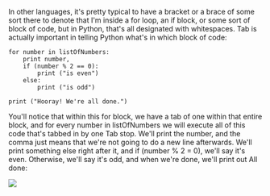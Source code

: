 
In other languages, it's pretty typical to have a bracket or a brace of some sort there to denote that I'm inside a for loop, an if block, or some sort of block of code, but in Python, that's all designated with whitespaces. Tab is actually important in telling Python what's in which block of code:

```
for number in listOfNumbers: 
    print number, 
    if (number % 2 == 0): 
        print ("is even")
    else: 
        print ("is odd") 
         
print ("Hooray! We're all done.")
```

You'll notice that within this for block, we have a tab of one within that entire block, and for every number in listOfNumbers we will execute all of this code that's tabbed in by one Tab stop. We'll print the number, and the comma just means that we're not going to do a new line afterwards. We'll print something else right after it, and if (number % 2 = 0), we'll say it's even. Otherwise, we'll say it's odd, and when we're done, we'll print out All done:

![](https://github.com/fenago/katacoda-scenarios/raw/master/datascience-machine-learning/datascience-machine-learning-chapter-01/steps/7/3.png)
